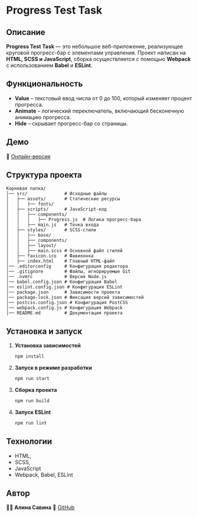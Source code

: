 # Progress Test Task

## Описание

**Progress Test Task** — это небольшое веб-приложение, реализующее круговой
прогресс-бар с элементами управления. Проект написан на **HTML, SCSS и
JavaScript**, сборка осуществляется с помощью **Webpack** с использованием
**Babel** и **ESLint**.

## Функциональность

- **Value** – текстовый ввод числа от 0 до 100, который изменяет процент
  прогресса.
- **Animate** – логический переключатель, включающий бесконечную анимацию
  прогресса.
- **Hide** – скрывает прогресс-бар со страницы.

## Демо

🔗 [Онлайн-версия](https://malinasavina.github.io/progress-test-task/)

## Структура проекта

```
Корневая папка/
│── src/              # Исходные файлы
│   ├── assets/       # Статические ресурсы
│   │   ├── fonts/
│   ├── scripts/      # JavaScript-код
│   │   ├── components/
│   │   │   ├── Progress.js  # Логика прогресс-бара
│   │   ├── main.js   # Точка входа
│   ├── styles/       # SCSS-стили
│   │   ├── base/
│   │   ├── components/
│   │   ├── layout/
│   │   ├── main.scss # Основной файл стилей
│   ├── favicon.ico   # Фавиконка
│   ├── index.html    # Главный HTML-файл
│── .editorconfig     # Конфигурация редактора
│── .gitignore        # Файлы, игнорируемые Git
│── .nvmrc            # Версия Node.js
│── babel.config.json # Конфигурация Babel
│── eslint.config.json # Конфигурация ESLint
│── package.json      # Зависимости проекта
│── package-lock.json # Фиксация версий зависимостей
│── postcss.config.json # Конфигурация PostCSS
│── webpack.config.js # Конфигурация Webpack
│── README.md         # Документация проекта
```

## Установка и запуск

1. **Установка зависимостей**
   ```sh
   npm install
   ```

2. **Запуск в режиме разработки**
   ```sh
   npm run start
   ```

3. **Сборка проекта**
   ```sh
   npm run build
   ```

4. **Запуск ESLint**
   ```sh
   npm run lint
   ```

## Технологии

- HTML,
- SCSS,
- JavaScript
- Webpack, Babel, ESLint

## Автор

👩‍💻 **Алина Савина**
🔗 [GitHub](https://github.com/malinasavina)

